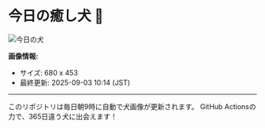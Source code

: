 # 今日の癒し犬 🐶
 
![今日の犬](https://teru-kuma.github.io/daily-character/daily.jpg?d=202509031014)

**画像情報:**
- サイズ: 680 x 453
- 最終更新: 2025-09-03 10:14 (JST)

---

このリポジトリは毎日朝9時に自動で犬画像が更新されます。
GitHub Actionsの力で、365日違う犬に出会えます！
